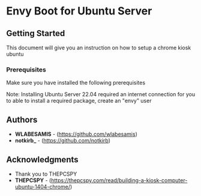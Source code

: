 # Envy Boot for Ubuntu Server

## Getting Started

This document will give you an instruction on how to setup a chrome kiosk ubuntu

### Prerequisites

Make sure you have installed the following prerequisites

Note: Installing Ubuntu Server 22.04 required an internet connection 
for you to able to install a required package, create an "envy" user

## Authors

* **WLABESAMIS** - (https://github.com/wlabesamis)
* **notkirb_** - (https://github.com/notkirb)
## Acknowledgments

* Thank you to THEPCSPY
* **THEPCSPY** - (https://thepcspy.com/read/building-a-kiosk-computer-ubuntu-1404-chrome/)
